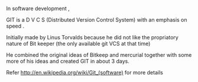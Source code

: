 In software development , 

GIT is a D V C S (Distributed Version Control System) with an emphasis on speed .

Initially made by Linus Torvalds because he did not like the propriatory nature of 
Bit keeper (the only available git VCS at that time)

He combined the original ideas of Bitkeep and mercurial together with some more of his ideas
and created GIT in about 3 days.


Refer http://en.wikipedia.org/wiki/Git_(software) for more details

